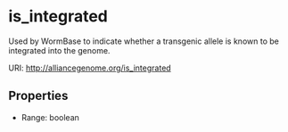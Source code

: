 # is_integrated

Used by WormBase to indicate whether a transgenic allele is known to be integrated into the genome.

URI: http://alliancegenome.org/is_integrated



<!-- no inheritance hierarchy -->


## Properties

 * Range: boolean


